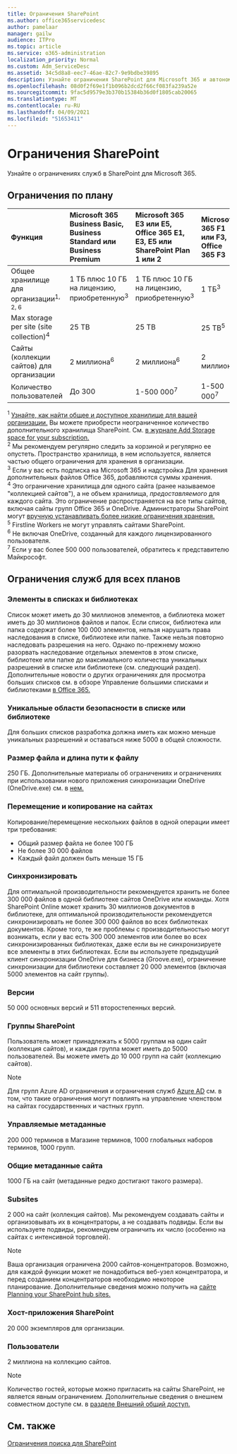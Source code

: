 ```yaml
---
title: Ограничения SharePoint
ms.author: office365servicedesc
author: pamelaar
manager: gailw
audience: ITPro
ms.topic: article
ms.service: o365-administration
localization_priority: Normal
ms.custom: Adm_ServiceDesc
ms.assetid: 34c5d8a8-eec7-46ae-82c7-9e9bdbe39895
description: Узнайте ограничения SharePoint для Microsoft 365 и автономные планы.
ms.openlocfilehash: 08d0f2f69e1f1b096b2dcd2f66cf083fa239a52e
ms.sourcegitcommit: 9fac5d9579e3b370b15384b36d0f1805cab20065
ms.translationtype: MT
ms.contentlocale: ru-RU
ms.lasthandoff: 04/09/2021
ms.locfileid: "51653411"
---
```

# <a name="sharepoint-limits"></a>Ограничения SharePoint

Узнайте о ограничениях служб в SharePoint для Microsoft 365.
  
## <a name="limits-by-plan"></a>Ограничения по плану 

| Функция | Microsoft 365 Business Basic, Business Standard или Business Premium | Microsoft 365 E3 или E5, Office 365 E1, E3, E5 или SharePoint Plan 1 или 2 | Microsoft 365 F1 или F3, Office 365 F3 |
|:-----|:-----|:-----|:-----|
|Общее хранилище для организации<sup>1, 2, 6</sup> <br/> |1 ТБ плюс 10 ГБ на лицензию, приобретенную<sup>3</sup>  <br/> |1 ТБ плюс 10 ГБ на лицензию, приобретенную<sup>3</sup> <br/> |1 ТБ<sup>3</sup> <br/> |
|Max storage per site (site collection)<sup>4</sup><br/> |25 TB <br/> |25 TB <br/> |25 TB<sup>5</sup> <br/> |
|Сайты (коллекции сайтов) для организации  <br/> |2 миллиона<sup>6</sup> <br/> |2 миллиона<sup>6</sup> <br/> |2 миллиона<br/> |
|Количество пользователей  <br/> |До 300  <br/> |1-500 000<sup>7</sup> <br/> |1-500 000<sup>7</sup> <br/> |
   
<sup>1</sup> [Узнайте, как найти общее и доступное хранилище для вашей организации.](/sharepoint/manage-site-collection-storage-limits) Вы можете приобрести неограниченное количество дополнительного хранилища SharePoint. См. [в журнале Add Storage space for your subscription.](/office365/admin/subscriptions-and-billing/add-storage-space) 
<br/><sup>2</sup> Мы рекомендуем регулярно следить за корзиной и регулярно ее опустеть. Пространство хранилища, в нем используется, является частью общего ограничения для хранения в организации. 
<br/> <sup>3</sup> Если у вас есть подписка на Microsoft 365 и надстройка Для хранения дополнительных файлов Office 365, добавляются суммы хранения. 
<br/> <sup>4</sup> Это ограничение хранилища *для* одного сайта (ранее называемое "коллекцией сайтов"), а не объем хранилища, *предоставляемого* для каждого сайта. Это ограничение распространяется на все типы сайтов, включая сайты групп Office 365 и OneDrive. Администраторы SharePoint могут [вручную устанавливать более низкие ограничения хранения.](/sharepoint/manage-site-collection-storage-limits#manage-individual-site-storage-limits) 
<br/> <sup>5</sup> Firstline Workers не могут управлять сайтами SharePoint. 
<br/> <sup>6</sup> Не включая OneDrive, созданный для каждого лицензированного пользователя. 
<br/> <sup>7</sup> Если у вас более 500 000 пользователей, обратитесь к представителю Майкрософт. 
  
## <a name="service-limits-for-all-plans"></a>Ограничения служб для всех планов

### <a name="items-in-lists-and-libraries"></a>Элементы в списках и библиотеках

Список может иметь до 30 миллионов элементов, а библиотека может иметь до 30 миллионов файлов и папок. Если список, библиотека или папка содержат более 100 000 элементов, нельзя нарушать права наследования в списке, библиотеке или папке. Также нельзя повторно наследовать разрешения на него. Однако по-прежнему можно разорвать наследование отдельных элементов в этом списке, библиотеке или папке до максимального количества уникальных разрешений в списке или библиотеке (см. следующий раздел). Дополнительные новости о других ограничениях для просмотра больших списков см. в обзоре Управление большими списками и библиотеками [в Office 365.](https://support.office.com/article/b4038448-ec0e-49b7-b853-679d3d8fb784)

### <a name="unique-security-scopes-per-list-or-library"></a>Уникальные области безопасности в списке или библиотеке

Для больших списков разработка должна иметь как можно меньше уникальных разрешений и оставаться ниже 5000 в общей сложности.

### <a name="file-size-and-file-path-length"></a>Размер файла и длина пути к файлу

250 ГБ. Дополнительные материалы об ограничениях и ограничениях при использовании нового приложения синхронизации OneDrive (OneDrive.exe) см. в [нем.](https://support.office.com/article/64883a5d-228e-48f5-b3d2-eb39e07630fa)

### <a name="moving-and-copying-across-sites"></a>Перемещение и копирование на сайтах

Копирование/перемещение нескольких файлов в одной операции имеет три требования:

- Общий размер файла не более 100 ГБ
- Не более 30 000 файлов
- Каждый файл должен быть меньше 15 ГБ

### <a name="sync"></a>Синхронизировать

Для оптимальной производительности рекомендуется хранить не более 300 000 файлов в одной библиотеке сайтов OneDrive или команды. Хотя SharePoint Online может хранить 30 миллионов документов в библиотеке, для оптимальной производительности рекомендуется синхронизировать не более 300 000 файлов во всех библиотеках документов. Кроме того, те же проблемы с производительностью могут возникать, если у вас есть 300 000 элементов или более во всех синхронизированных библиотеках, даже если вы не синхронизируете все элементы в этих библиотеках. Если вы используете предыдущий клиент синхронизации OneDrive для бизнеса (Groove.exe), ограничение синхронизации для библиотеки составляет 20 000 элементов (включая 5000 элементов на сайт группы).

### <a name="versions"></a>Версии

50 000 основных версий и 511 второстепенных версий.

### <a name="sharepoint-groups"></a>Группы SharePoint

Пользователь может принадлежать к 5000 группам на один сайт (коллекция сайтов), и каждая группа может иметь до 5000 пользователей. Вы можете иметь до 10 000 групп на сайт (коллекцию сайтов).

> [!NOTE]
> Для групп Azure AD ограничения и ограничения служб [Azure AD](/azure/active-directory/users-groups-roles/directory-service-limits-restrictions) см. в том, что такие ограничения могут повлиять на управление членством на сайтах государственных и частных групп.

### <a name="managed-metadata"></a>Управляемые метаданные

200 000 терминов в Магазине терминов, 1000 глобальных наборов терминов, 1000 групп.

### <a name="overall-site-metadata"></a>Общие метаданные сайта

1000 ГБ на сайт (метаданные редко достигают такого размера).

### <a name="subsites"></a>Subsites

2 000 на сайт (коллекция сайтов). Мы рекомендуем создавать сайты и организовывать их в концентраторы, а не создавать подвиды. Если вы используете подвиды, рекомендуем ограничить их число (особенно на сайтах с интенсивной торговлей).

> [!NOTE]
> Ваша организация ограничена 2000 сайтов-концентраторов. Возможно, для каждой функции может не понадобиться веб-узел концентратора, и перед созданием концентраторов необходимо некоторое планирование. Дополнительные сведения можно получить на [сайте Planning your SharePoint hub sites.](/sharepoint/planning-hub-sites)

### <a name="sharepoint-hosted-applications"></a>Хост-приложения SharePoint

20 000 экземпляров для организации.

### <a name="users"></a>Пользователи

2 миллиона на коллекцию сайтов.

> [!NOTE]
> Количество гостей, которые можно пригласить на сайты SharePoint, не является явным ограничением. Дополнительные сведения о внешнем совместном доступе см. в [разделе Внешний общий доступ.](/sharepoint/external-sharing-overview)

## <a name="see-also"></a>См. также

[Ограничения поиска для SharePoint](/sharepoint/search-limits)